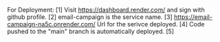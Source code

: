 For Deployment:
[1] Visit https://dashboard.render.com/ and sign with github profile.
[2] email-campaign is the service name.
[3] https://email-campaign-na5c.onrender.com/ Url for the serivce deployed.
[4] Code pushed to the "main" branch is automatically deployed.
[5]
